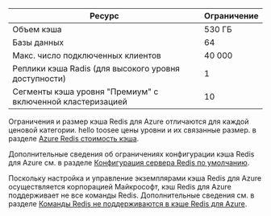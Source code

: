 | Ресурс | Ограничение |
| --- | --- |
| Объем кэша |530 ГБ |
| Базы данных |64 |
| Макс. число подключенных клиентов |40 000 |
| Реплики кэша Radis (для высокого уровня доступности) |1 |
| Сегменты кэша уровня "Премиум" с включенной кластеризацией |10 |

Ограничения и размер кэша Redis для Azure отличаются для каждой ценовой категории. hello toosee цены уровни и их связанные размер. в разделе [Azure Redis стоимость кэша](https://azure.microsoft.com/pricing/details/cache/).

Дополнительные сведения об ограничениях конфигурации кэша Redis для Azure см. в разделе [Конфигурация сервера Redis по умолчанию](../articles/redis-cache/cache-configure.md#default-redis-server-configuration).

Поскольку настройка и управление экземплярами кэша Redis для Azure осуществляется корпорацией Майкрософт, кэш Redis для Azure поддерживает не все команды Redis. Дополнительные сведения см. в разделе [Команды Redis не поддерживаются в кэше Redis для Azure](../articles/redis-cache/cache-configure.md#redis-commands-not-supported-in-azure-redis-cache).

